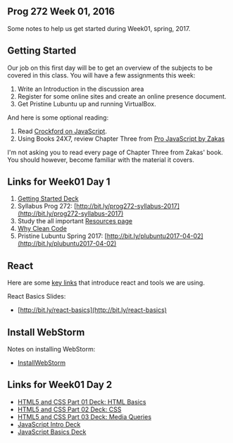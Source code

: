 ## Prog 272 Week 01, 2016

Some notes to help us get started during Week01, spring, 2017.

## Getting Started

Our job on this first day will be to get an overview of the subjects to be
covered in this class. You will have a few assignments this week:

1. Write an Introduction in the discussion area
1. Register for some online sites and create an online presence document.
1. Get Pristine Lubuntu up and running VirtualBox.

And here is some optional reading:

1.  Read [Crockford on JavaScript][crockford].
1.  Using Books 24X7, review Chapter Three from [Pro JavaScript by Zakas][pro-js]

I'm not asking you to read every page of Chapter Three from Zakas'
book. You should however, become familiar with the material it covers.

## Links for Week01 Day 1

1. [Getting Started Deck](http://bit.ly/TDEtd5)
2. Syllabus Prog 272: [http://bit.ly/prog272-syllabus-2017](http://bit.ly/prog272-syllabus-2017)
3. Study the all important [Resources page](Resources.html)
4. [Why Clean Code][why-clean-code]
5. Pristine Lubuntu Spring 2017: [http://bit.ly/plubuntu2017-04-02](http://bit.ly/plubuntu2017-04-02)

## React

Here are some [key links][react-links] that introduce react and tools we are using.

[react-links]: http://www.elvenware.com/charlie/development/web/JavaScript/JavaScriptReact.html#react-links

React Basics Slides:

- [http://bit.ly/react-basics](http://bit.ly/react-basics)


## Install WebStorm

Notes on installing WebStorm:

- [InstallWebStorm][webstorm-install]

## Links for Week01 Day 2

-  [HTML5 and CSS Part 01 Deck: HTML Basics](http://bit.ly/QwLhc8)
-  [HTML5 and CSS Part 02 Deck: CSS](http://bit.ly/PEc6bG)
-  [HTML5 and CSS Part 03 Deck: Media Queries](http://bit.ly/1imauBZ)
-  [JavaScript Intro Deck](http://bit.ly/1ilT1tk)
-  [JavaScript Basics Deck](http://bit.ly/OPDg3s)

[why-clean-code]: http://www.techrepublic.com/blog/programming-and-development/why-clean-code-is-more-important-than-efficient-code/4284?tag=main;carousel
[pro-js]: http://library.books24x7.com.ezproxy.bellevuecollege.edu/toc.aspx?bookid=44953
[crockford]:(http://javascript.crockford.com/javascript.html)
[webstorm-install]: http://www.ccalvert.net/books/CloudNotes/Assignments/WebStormInstall.html
